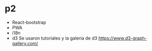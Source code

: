 # p2
* React-bootstrap
* PWA
* i18n
* d3
Se usaron tutoriales y la galeria de d3 https://www.d3-graph-gallery.com/
